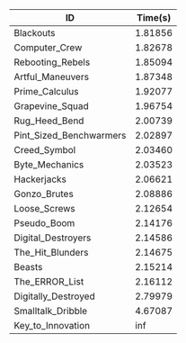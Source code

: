 |ID|Time(s)|
|-|-|
|Blackouts|1.81856|
|Computer_Crew|1.82678|
|Rebooting_Rebels|1.85094|
|Artful_Maneuvers|1.87348|
|Prime_Calculus|1.92077|
|Grapevine_Squad|1.96754|
|Rug_Heed_Bend|2.00739|
|Pint_Sized_Benchwarmers|2.02897|
|Creed_Symbol|2.03460|
|Byte_Mechanics|2.03523|
|Hackerjacks|2.06621|
|Gonzo_Brutes|2.08886|
|Loose_Screws|2.12654|
|Pseudo_Boom|2.14176|
|Digital_Destroyers|2.14586|
|The_Hit_Blunders|2.14675|
|Beasts|2.15214|
|The_ERROR_List|2.16112|
|Digitally_Destroyed|2.79979|
|Smalltalk_Dribble|4.67087|
|Key_to_Innovation|inf|
